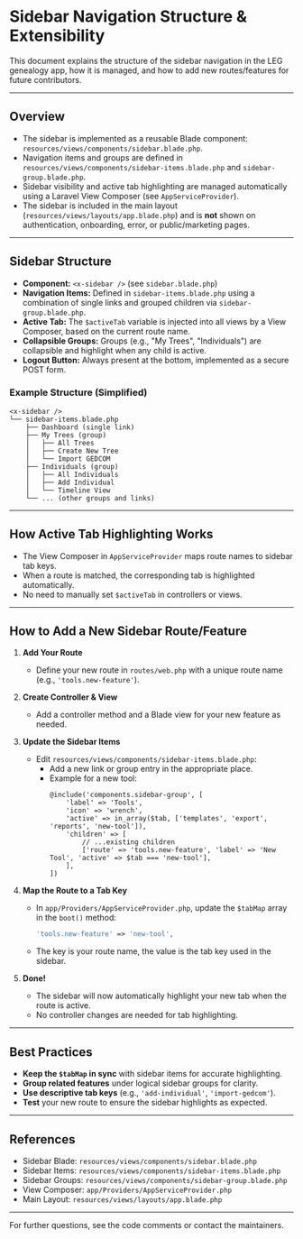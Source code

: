 # Sidebar Navigation Structure & Extensibility

This document explains the structure of the sidebar navigation in the LEG genealogy app, how it is managed, and how to add new routes/features for future contributors.

---

## Overview

- The sidebar is implemented as a reusable Blade component: `resources/views/components/sidebar.blade.php`.
- Navigation items and groups are defined in `resources/views/components/sidebar-items.blade.php` and `sidebar-group.blade.php`.
- Sidebar visibility and active tab highlighting are managed automatically using a Laravel View Composer (see `AppServiceProvider`).
- The sidebar is included in the main layout (`resources/views/layouts/app.blade.php`) and is **not** shown on authentication, onboarding, error, or public/marketing pages.

---

## Sidebar Structure

- **Component:** `<x-sidebar />` (see `sidebar.blade.php`)
- **Navigation Items:** Defined in `sidebar-items.blade.php` using a combination of single links and grouped children via `sidebar-group.blade.php`.
- **Active Tab:** The `$activeTab` variable is injected into all views by a View Composer, based on the current route name.
- **Collapsible Groups:** Groups (e.g., "My Trees", "Individuals") are collapsible and highlight when any child is active.
- **Logout Button:** Always present at the bottom, implemented as a secure POST form.

### Example Structure (Simplified)

```
<x-sidebar />
└── sidebar-items.blade.php
    ├── Dashboard (single link)
    ├── My Trees (group)
    │   ├── All Trees
    │   ├── Create New Tree
    │   └── Import GEDCOM
    ├── Individuals (group)
    │   ├── All Individuals
    │   ├── Add Individual
    │   └── Timeline View
    └── ... (other groups and links)
```

---

## How Active Tab Highlighting Works

- The View Composer in `AppServiceProvider` maps route names to sidebar tab keys.
- When a route is matched, the corresponding tab is highlighted automatically.
- No need to manually set `$activeTab` in controllers or views.

---

## How to Add a New Sidebar Route/Feature

1. **Add Your Route**
   - Define your new route in `routes/web.php` with a unique route name (e.g., `'tools.new-feature'`).

2. **Create Controller & View**
   - Add a controller method and a Blade view for your new feature as needed.

3. **Update the Sidebar Items**
   - Edit `resources/views/components/sidebar-items.blade.php`:
     - Add a new link or group entry in the appropriate place.
     - Example for a new tool:
       ```blade
       @include('components.sidebar-group', [
           'label' => 'Tools',
           'icon' => 'wrench',
           'active' => in_array($tab, ['templates', 'export', 'reports', 'new-tool']),
           'children' => [
               // ...existing children
               ['route' => 'tools.new-feature', 'label' => 'New Tool', 'active' => $tab === 'new-tool'],
           ],
       ])
       ```

4. **Map the Route to a Tab Key**
   - In `app/Providers/AppServiceProvider.php`, update the `$tabMap` array in the `boot()` method:
     ```php
     'tools.new-feature' => 'new-tool',
     ```
   - The key is your route name, the value is the tab key used in the sidebar.

5. **Done!**
   - The sidebar will now automatically highlight your new tab when the route is active.
   - No controller changes are needed for tab highlighting.

---

## Best Practices

- **Keep the `$tabMap` in sync** with sidebar items for accurate highlighting.
- **Group related features** under logical sidebar groups for clarity.
- **Use descriptive tab keys** (e.g., `'add-individual'`, `'import-gedcom'`).
- **Test** your new route to ensure the sidebar highlights as expected.

---

## References

- Sidebar Blade: `resources/views/components/sidebar.blade.php`
- Sidebar Items: `resources/views/components/sidebar-items.blade.php`
- Sidebar Groups: `resources/views/components/sidebar-group.blade.php`
- View Composer: `app/Providers/AppServiceProvider.php`
- Main Layout: `resources/views/layouts/app.blade.php`

---

For further questions, see the code comments or contact the maintainers. 